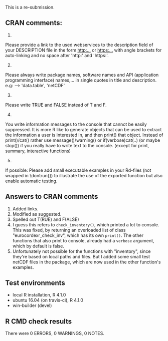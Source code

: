 This is a re-submission.

## CRAN comments:

1. 
Please provide a link to the used webservices to the description field
of your DESCRIPTION file in the form
<http:...> or <https:...>
with angle brackets for auto-linking and no space after 'http:' and
'https:'.

2.
Please always write package names, software names and API (application
programming interface) names,... in single quotes in title and
description. e.g: --> 'data.table', 'netCDF'

3.
Please write TRUE and FALSE instead of T and F.

4.
You write information messages to the console that cannot be easily
suppressed. It is more R like to generate objects that can be used to
extract the information a user is interested in, and then print() that
object. Instead of print()/cat() rather use message()/warning() or
if(verbose)cat(..) (or maybe stop()) if you really have to write text to
the console. (except for print, summary, interactive functions)

5.
If possible: Please add small executable examples in your Rd-files (not
wrapped in \dontrun{}) to illustrate the use of the exported function
but also enable automatic testing.



## Answers to CRAN comments

1. Added links.
2. Modified as suggested.
3. Spelled out T(RUE) and F(ALSE)
4. I guess this refers to `check_inventory()`, which printed a lot to console. This was fixed, by returning an overloaded list of class "eurocordexr_check_inv", which has its own `print()`. The other functions that also print to console, already had a `verbose` argument, which by default is false.
5. Unfortunately not possible for the functions with "inventory", since they're based on local paths and files. But I added some small test netCDF files in the package, which are now used in the other function's examples.


## Test environments

-   local R installation, R 4.1.0
-   ubuntu 16.04 (on travis-ci), R 4.1.0
-   win-builder (devel)

## R CMD check results

There were 0 ERRORS, 0 WARNINGS, 0 NOTES.
